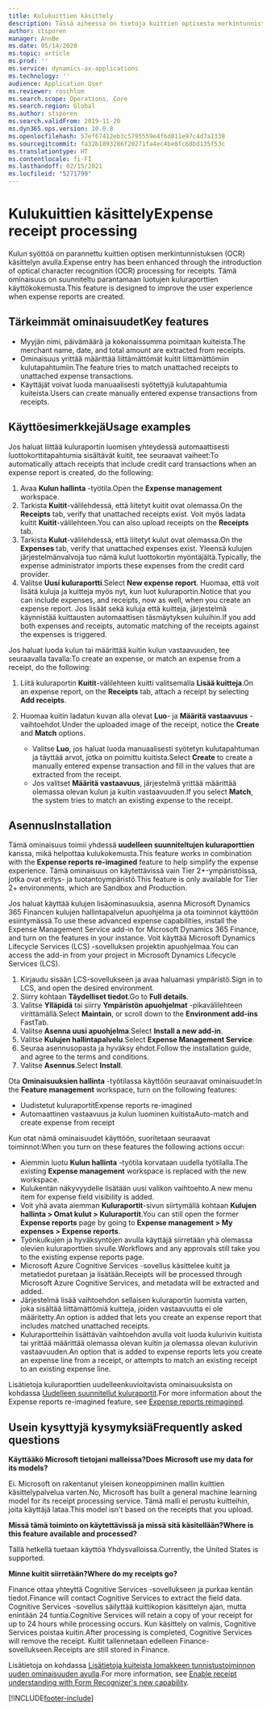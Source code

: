 ```yaml
---
title: Kulukuittien käsittely
description: Tässä aiheessa on tietoja kuittien optisesta merkintunnistuksesta (OCR). Tämä ominaisuus on suunniteltu parantamaan Microsoft Dynamics 365 Financessa luotujen kuluraporttien käyttökokemusta.
author: stsporen
manager: AnnBe
ms.date: 05/14/2020
ms.topic: article
ms.prod: ''
ms.service: dynamics-ax-applications
ms.technology: ''
audience: Application User
ms.reviewer: roschlom
ms.search.scope: Operations, Core
ms.search.region: Global
ms.author: stsporen
ms.search.validFrom: 2019-11-20
ms.dyn365.ops.version: 10.0.8
ms.openlocfilehash: 57ef67412eb3c5795559e4f6d011e97c4d7a1338
ms.sourcegitcommit: fa32b1893286f20271fa4ec4be8fc68bd135f53c
ms.translationtype: HT
ms.contentlocale: fi-FI
ms.lasthandoff: 02/15/2021
ms.locfileid: "5271799"
---
```

# <a name="expense-receipt-processing"></a><span data-ttu-id="fc936-104">Kulukuittien käsittely</span><span class="sxs-lookup"><span data-stu-id="fc936-104">Expense receipt processing</span></span>

<span data-ttu-id="fc936-105">Kulun syöttöä on parannettu kuittien optisen merkintunnistuksen (OCR) käsittelyn avulla.</span><span class="sxs-lookup"><span data-stu-id="fc936-105">Expense entry has been enhanced through the introduction of optical character recognition (OCR) processing for receipts.</span></span> <span data-ttu-id="fc936-106">Tämä ominaisuus on suunniteltu parantamaan luotujen kuluraporttien käyttökokemusta.</span><span class="sxs-lookup"><span data-stu-id="fc936-106">This feature is designed to improve the user experience when expense reports are created.</span></span>

## <a name="key-features"></a><span data-ttu-id="fc936-107">Tärkeimmät ominaisuudet</span><span class="sxs-lookup"><span data-stu-id="fc936-107">Key features</span></span>

- <span data-ttu-id="fc936-108">Myyjän nimi, päivämäärä ja kokonaissumma poimitaan kuiteista.</span><span class="sxs-lookup"><span data-stu-id="fc936-108">The merchant name, date, and total amount are extracted from receipts.</span></span>
- <span data-ttu-id="fc936-109">Ominaisuus yrittää määrittää liittämättömät kuitit liittämättömiin kulutapahtumiin.</span><span class="sxs-lookup"><span data-stu-id="fc936-109">The feature tries to match unattached receipts to unattached expense transactions.</span></span>
- <span data-ttu-id="fc936-110">Käyttäjät voivat luoda manuaalisesti syötettyjä kulutapahtumia kuiteista.</span><span class="sxs-lookup"><span data-stu-id="fc936-110">Users can create manually entered expense transactions from receipts.</span></span>

## <a name="usage-examples"></a><span data-ttu-id="fc936-111">Käyttöesimerkkejä</span><span class="sxs-lookup"><span data-stu-id="fc936-111">Usage examples</span></span>

<span data-ttu-id="fc936-112">Jos haluat liittää kuluraportin luomisen yhteydessä automaattisesti luottokorttitapahtumia sisältävät kuitit, tee seuraavat vaiheet:</span><span class="sxs-lookup"><span data-stu-id="fc936-112">To automatically attach receipts that include credit card transactions when an expense report is created, do the following:</span></span>

  1. <span data-ttu-id="fc936-113">Avaa **Kulun hallinta** -työtila.</span><span class="sxs-lookup"><span data-stu-id="fc936-113">Open the **Expense management** workspace.</span></span>
  2. <span data-ttu-id="fc936-114">Tarkista **Kuitit**-välilehdessä, että liitetyt kuitit ovat olemassa.</span><span class="sxs-lookup"><span data-stu-id="fc936-114">On the **Receipts** tab, verify that unattached receipts exist.</span></span> <span data-ttu-id="fc936-115">Voit myös ladata kuitit **Kuitit**-välilehteen.</span><span class="sxs-lookup"><span data-stu-id="fc936-115">You can also upload receipts on the **Receipts** tab.</span></span>
  3. <span data-ttu-id="fc936-116">Tarkista **Kulut**-välilehdessä, että liitetyt kulut ovat olemassa.</span><span class="sxs-lookup"><span data-stu-id="fc936-116">On the **Expenses** tab, verify that unattached expenses exist.</span></span> <span data-ttu-id="fc936-117">Yleensä kulujen järjestelmänvalvoja tuo nämä kulut luottokortin myöntäjältä.</span><span class="sxs-lookup"><span data-stu-id="fc936-117">Typically, the expense administrator imports these expenses from the credit card provider.</span></span>
  4. <span data-ttu-id="fc936-118">Valitse **Uusi kuluraportti**.</span><span class="sxs-lookup"><span data-stu-id="fc936-118">Select **New expense report**.</span></span> <span data-ttu-id="fc936-119">Huomaa, että voit lisätä kuluja ja kuitteja myös nyt, kun luot kuluraportin.</span><span class="sxs-lookup"><span data-stu-id="fc936-119">Notice that you can include expenses, and receipts, now as well, when you create an expense report.</span></span> <span data-ttu-id="fc936-120">Jos lisäät sekä kuluja että kuitteja, järjestelmä käynnistää kuittausten automaattisen täsmäytyksen kuluihin.</span><span class="sxs-lookup"><span data-stu-id="fc936-120">If you add both expenses and receipts, automatic matching of the receipts against the expenses is triggered.</span></span>

<span data-ttu-id="fc936-121">Jos haluat luoda kulun tai määrittää kuitin kulun vastaavuuden, tee seuraavalla tavalla:</span><span class="sxs-lookup"><span data-stu-id="fc936-121">To create an expense, or match an expense from a receipt, do the following:</span></span>

  1. <span data-ttu-id="fc936-122">Liitä kuluraportin **Kuitit**-välilehteen kuitti valitsemalla **Lisää kuitteja**.</span><span class="sxs-lookup"><span data-stu-id="fc936-122">On an expense report, on the **Receipts** tab, attach a receipt by selecting **Add receipts**.</span></span>
  2. <span data-ttu-id="fc936-123">Huomaa kuitin ladatun kuvan alla olevat **Luo**- ja **Määritä vastaavuus** -vaihtoehdot.</span><span class="sxs-lookup"><span data-stu-id="fc936-123">Under the uploaded image of the receipt, notice the **Create** and **Match** options.</span></span>

      - <span data-ttu-id="fc936-124">Valitse **Luo**, jos haluat luoda manuaalisesti syötetyn kulutapahtuman ja täyttää arvot, jotka on poimittu kuitista.</span><span class="sxs-lookup"><span data-stu-id="fc936-124">Select **Create** to create a manually entered expense transaction and fill in the values that are extracted from the receipt.</span></span>
      - <span data-ttu-id="fc936-125">Jos valitset **Määritä vastaavuus**, järjestelmä yrittää määrittää olemassa olevan kulun ja kuitin vastaavuuden.</span><span class="sxs-lookup"><span data-stu-id="fc936-125">If you select **Match**, the system tries to match an existing expense to the receipt.</span></span>

## <a name="installation"></a><span data-ttu-id="fc936-126">Asennus</span><span class="sxs-lookup"><span data-stu-id="fc936-126">Installation</span></span>

<span data-ttu-id="fc936-127">Tämä ominaisuus toimii yhdessä **uudelleen suunniteltujen kuluraporttien** kanssa, mikä helpottaa kulukokemusta.</span><span class="sxs-lookup"><span data-stu-id="fc936-127">This feature works in combination with the **Expense reports re-imagined** feature to help simplify the expense experience.</span></span> <span data-ttu-id="fc936-128">Tämä ominaisuus on käytettävissä vain Tier 2+-ympäristöissä, jotka ovat eritys- ja tuotantoympäristö.</span><span class="sxs-lookup"><span data-stu-id="fc936-128">This feature is only available for Tier 2+ environments, which are Sandbox and Production.</span></span>

<span data-ttu-id="fc936-129">Jos haluat käyttää kulujen lisäominasuuksia, asenna Microsoft Dynamics 365 Financen kulujen hallintapalvelun apuohjelma ja ota toiminnot käyttöön esiintymässä.</span><span class="sxs-lookup"><span data-stu-id="fc936-129">To use these advanced expense capabilities, install the Expense Management Service add-in for Microsoft Dynamics 365 Finance, and turn on the features in your instance.</span></span> <span data-ttu-id="fc936-130">Voit käyttää Microsoft Dynamics Lifecycle Services (LCS) -sovelluksen projektin apuohjelmaa.</span><span class="sxs-lookup"><span data-stu-id="fc936-130">You can access the add-in from your project in Microsoft Dynamics Lifecycle Services (LCS).</span></span>

1. <span data-ttu-id="fc936-131">Kirjaudu sisään LCS-sovellukseen ja avaa haluamasi ympäristö.</span><span class="sxs-lookup"><span data-stu-id="fc936-131">Sign in to LCS, and open the desired environment.</span></span>
2. <span data-ttu-id="fc936-132">Siirry kohtaan **Täydelliset tiedot**.</span><span class="sxs-lookup"><span data-stu-id="fc936-132">Go to **Full details**.</span></span>
3. <span data-ttu-id="fc936-133">Valitse **Ylläpidä** tai siirry **Ympäristön apuohjelmat** -pikavälilehteen virittämällä.</span><span class="sxs-lookup"><span data-stu-id="fc936-133">Select **Maintain**, or scroll down to the **Environment add-ins** FastTab.</span></span>
4. <span data-ttu-id="fc936-134">Valitse **Asenna uusi apuohjelma**.</span><span class="sxs-lookup"><span data-stu-id="fc936-134">Select **Install a new add-in**.</span></span>
5. <span data-ttu-id="fc936-135">Valitse **Kulujen hallintapalvelu**.</span><span class="sxs-lookup"><span data-stu-id="fc936-135">Select **Expense Management Service**.</span></span>
6. <span data-ttu-id="fc936-136">Seuraa asennusopasta ja hyväksy ehdot.</span><span class="sxs-lookup"><span data-stu-id="fc936-136">Follow the installation guide, and agree to the terms and conditions.</span></span>
7. <span data-ttu-id="fc936-137">Valitse **Asennus**.</span><span class="sxs-lookup"><span data-stu-id="fc936-137">Select **Install**.</span></span>

<span data-ttu-id="fc936-138">Ota **Ominaisuuksien hallinta** -työtilassa käyttöön seuraavat ominaisuudet:</span><span class="sxs-lookup"><span data-stu-id="fc936-138">In the **Feature management** workspace, turn on the following features:</span></span>

- <span data-ttu-id="fc936-139">Uudistetut kuluraportit</span><span class="sxs-lookup"><span data-stu-id="fc936-139">Expense reports re-imagined</span></span>
- <span data-ttu-id="fc936-140">Automaattinen vastaavuus ja kulun luominen kuitista</span><span class="sxs-lookup"><span data-stu-id="fc936-140">Auto-match and create expense from receipt</span></span>

<span data-ttu-id="fc936-141">Kun otat nämä ominaisuudet käyttöön, suoritetaan seuraavat toiminnot:</span><span class="sxs-lookup"><span data-stu-id="fc936-141">When you turn on these features the following actions occur:</span></span>

- <span data-ttu-id="fc936-142">Aiemmin luotu **Kulun hallinta** -työtila korvataan uudella työtilalla.</span><span class="sxs-lookup"><span data-stu-id="fc936-142">The existing **Expense management** workspace is replaced with the new workspace.</span></span>
- <span data-ttu-id="fc936-143">Kulukentän näkyvyydelle lisätään uusi valikon vaihtoehto.</span><span class="sxs-lookup"><span data-stu-id="fc936-143">A new menu item for expense field visibility is added.</span></span>
- <span data-ttu-id="fc936-144">Voit yhä avata aiemman **Kuluraportit**-sivun siirtymällä kohtaan **Kulujen hallinta > Omat kulut > Kuluraportit**.</span><span class="sxs-lookup"><span data-stu-id="fc936-144">You can still open the former **Expense reports** page by going to **Expense management > My expenses > Expense reports**.</span></span>
- <span data-ttu-id="fc936-145">Työnkulkujen ja hyväksyntöjen avulla käyttäjä siirretään yhä olemassa olevien kuluraporttien sivulle.</span><span class="sxs-lookup"><span data-stu-id="fc936-145">Workflows and any approvals still take you to the existing expense reports page.</span></span>
- <span data-ttu-id="fc936-146">Microsoft Azure Cognitive Services -sovellus käsittelee kuitit ja metatiedot puretaan ja lisätään.</span><span class="sxs-lookup"><span data-stu-id="fc936-146">Receipts will be processed through Microsoft Azure Cognitive Services, and metadata will be extracted and added.</span></span>
- <span data-ttu-id="fc936-147">Järjestelmä lisää vaihtoehdon sellaisen kuluraportin luomista varten, joka sisältää liittämättömiä kuitteja, joiden vastaavuutta ei ole määritetty.</span><span class="sxs-lookup"><span data-stu-id="fc936-147">An option is added that lets you create an expense report that includes matched unattached receipts.</span></span>
- <span data-ttu-id="fc936-148">Kuluraportteihin lisättävän vaihtoehdon avulla voit luoda kulurivin kuitista tai yrittää määrittää olemassa olevan kuitin ja olemassa olevan kulurivin vastaavuuden.</span><span class="sxs-lookup"><span data-stu-id="fc936-148">An option that is added to expense reports lets you create an expense line from a receipt, or attempts to match an existing receipt to an existing expense line.</span></span>

<span data-ttu-id="fc936-149">Lisätietoja kuluraporttien uudelleenkuvioitavista ominaisuuksista on kohdassa [Uudelleen suunnitellut kuluraportit](ExpenseWorkspaceNew.md).</span><span class="sxs-lookup"><span data-stu-id="fc936-149">For more information about the Expense reports re-imagined feature, see [Expense reports reimagined](ExpenseWorkspaceNew.md).</span></span>

## <a name="frequently-asked-questions"></a><span data-ttu-id="fc936-150">Usein kysyttyjä kysymyksiä</span><span class="sxs-lookup"><span data-stu-id="fc936-150">Frequently asked questions</span></span>

<span data-ttu-id="fc936-151">**Käyttääkö Microsoft tietojani malleissa?**</span><span class="sxs-lookup"><span data-stu-id="fc936-151">**Does Microsoft use my data for its models?**</span></span>

<span data-ttu-id="fc936-152">Ei. Microsoft on rakentanut yleisen koneoppiminen mallin kuittien käsittelypalvelua varten.</span><span class="sxs-lookup"><span data-stu-id="fc936-152">No, Microsoft has built a general machine learning model for its receipt processing service.</span></span> <span data-ttu-id="fc936-153">Tämä malli ei perustu kuitteihin, joita käyttäjä lataa.</span><span class="sxs-lookup"><span data-stu-id="fc936-153">This model isn't based on the receipts that you upload.</span></span>

<span data-ttu-id="fc936-154">**Missä tämä toiminto on käytettävissä ja missä sitä käsitellään?**</span><span class="sxs-lookup"><span data-stu-id="fc936-154">**Where is this feature available and processed?**</span></span>

<span data-ttu-id="fc936-155">Tällä hetkellä tuetaan käyttöä Yhdysvalloissa.</span><span class="sxs-lookup"><span data-stu-id="fc936-155">Currently, the United States is supported.</span></span>

<span data-ttu-id="fc936-156">**Minne kuitit siirretään?**</span><span class="sxs-lookup"><span data-stu-id="fc936-156">**Where do my receipts go?**</span></span>

<span data-ttu-id="fc936-157">Finance ottaa yhteyttä Cognitive Services -sovellukseen ja purkaa kentän tiedot.</span><span class="sxs-lookup"><span data-stu-id="fc936-157">Finance will contact Cognitive Services to extract the field data.</span></span> <span data-ttu-id="fc936-158">Cognitive Services -sovellus säilyttää kuittikopion käsittelyn ajan, mutta enintään 24 tuntia.</span><span class="sxs-lookup"><span data-stu-id="fc936-158">Cognitive Services will retain a copy of your receipt for up to 24 hours while processing occurs.</span></span> <span data-ttu-id="fc936-159">Kun käsittely on valmis, Cognitive Services poistaa kuitin.</span><span class="sxs-lookup"><span data-stu-id="fc936-159">After processing is completed, Cognitive Services will remove the receipt.</span></span> <span data-ttu-id="fc936-160">Kuitit tallennetaan edelleen Finance-sovellukseen.</span><span class="sxs-lookup"><span data-stu-id="fc936-160">Receipts are still stored in Finance.</span></span>

<span data-ttu-id="fc936-161">Lisätietoja on kohdassa [Lisätietoja kuiteista lomakkeen tunnistustoiminnon uuden ominaisuuden avulla](https://azure.microsoft.com/blog/enable-receipt-understanding-with-form-recognizer-s-new-capability/).</span><span class="sxs-lookup"><span data-stu-id="fc936-161">For more information, see [Enable receipt understanding with Form Recognizer's new capability](https://azure.microsoft.com/blog/enable-receipt-understanding-with-form-recognizer-s-new-capability/).</span></span>


[!INCLUDE[footer-include](../includes/footer-banner.md)]